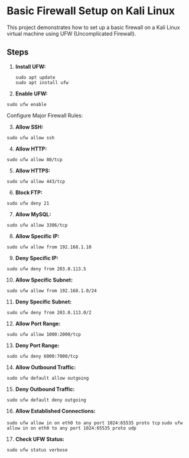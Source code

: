 # Basic Firewall Setup on Kali Linux

This project demonstrates how to set up a basic firewall on a Kali Linux virtual machine using UFW (Uncomplicated Firewall).

## Steps

1. **Install UFW:**

   ```
   sudo apt update
   sudo apt install ufw
2. **Enable UFW:**


```sudo ufw enable```

Configure Major Firewall Rules:

3. **Allow SSH:**

```sudo ufw allow ssh```

4. **Allow HTTP:**

```sudo ufw allow 80/tcp```

5. **Allow HTTPS:**

```sudo ufw allow 443/tcp```

6. **Block FTP:**

```sudo ufw deny 21```

7. **Allow MySQL:**

```sudo ufw allow 3306/tcp```

8. **Allow Specific IP:**

```sudo ufw allow from 192.168.1.10```

9. **Deny Specific IP:**

```sudo ufw deny from 203.0.113.5```

10. **Allow Specific Subnet:**

```sudo ufw allow from 192.168.1.0/24```

11. **Deny Specific Subnet:**

```sudo ufw deny from 203.0.113.0/2 ```

12. **Allow Port Range:**

```sudo ufw allow 1000:2000/tcp```

13. **Deny Port Range:**

```sudo ufw deny 6000:7000/tcp```

14. **Allow Outbound Traffic:**

```sudo ufw default allow outgoing```

15. **Deny Outbound Traffic:**

```sudo ufw default deny outgoing```

16. **Allow Established Connections:**

```sudo ufw allow in on eth0 to any port 1024:65535 proto tcp```
```sudo ufw allow in on eth0 to any port 1024:65535 proto udp```

17. **Check UFW Status:**


```sudo ufw status verbose```
